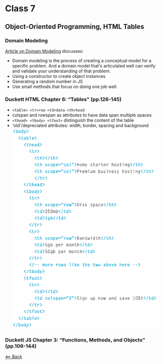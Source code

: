 # Class 7

## Object-Oriented Programming, HTML Tables

### Domain Modeling

[Article on Domain Modeling](https://github.com/codefellows/domain_modeling#domain-modeling) discusses:

- Domain modeling is the process of creating a conceptual model for a specific problem. And a domain model that's articulated well can verify and validate your understanding of that problem.
- Using a constructor to create object instances
- Generating a random number in JS
- Use small methods that focus on doing one job well.

### Duckett HTML Chapter 6: “Tables” (pp.126-145)

- `<table> <tr>row <td>data <th>head`
- colspan and rowspan as attributes to have data span multiple spaces
- `<thead> <tbody> <tfoot>` distinguish the content of the table
- 'old'/depreciated attributes: width, border, spacing and background
![table example](images/table-example.png)

### Duckett JS Chapter 3: “Functions, Methods, and Objects” (pp.106-144)

[<== Back](../README.md)
